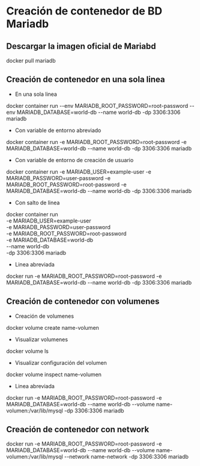 # Creación de contenedor de BD Mariadb
## Descargar la imagen oficial de Mariabd

docker pull mariadb

## Creación de contenedor en una sola linea

* En una sola linea

docker container run --env MARIADB_ROOT_PASSWORD=root-password --env MARIADB_DATABASE=world-db --name world-db -dp 3306:3306 mariadb

* Con variable de entorno abreviado

docker container run -e MARIADB_ROOT_PASSWORD=root-password -e MARIADB_DATABASE=world-db --name world-db -dp 3306:3306 mariadb

* Con variable de entorno de creación de usuario 

docker container run -e MARIADB_USER=example-user -e MARIADB_PASSWORD=user-password -e MARIADB_ROOT_PASSWORD=root-password -e MARIADB_DATABASE=world-db --name world-db -dp 3306:3306 mariadb

* Con salto de linea 

docker container run \
-e MARIADB_USER=example-user \
-e MARIADB_PASSWORD=user-password \
-e MARIADB_ROOT_PASSWORD=root-password \
-e MARIADB_DATABASE=world-db \
--name world-db \
-dp 3306:3306 mariadb

* Linea abreviada

docker run -e MARIADB_ROOT_PASSWORD=root-password -e MARIADB_DATABASE=world-db --name world-db -dp 3306:3306 mariadb

## Creación de contenedor con volumenes

* Creación de volumenes

docker volume create name-volumen

* Visualizar volumenes

docker volume ls

* Visualizar configuración del volumen

docker volume inspect name-volumen

* Linea abreviada

docker run -e MARIADB_ROOT_PASSWORD=root-password -e MARIADB_DATABASE=world-db --name world-db --volume name-volumen:/var/lib/mysql -dp 3306:3306 mariadb

## Creación de contenedor con network

docker run -e MARIADB_ROOT_PASSWORD=root-password -e MARIADB_DATABASE=world-db --name world-db --volume name-volumen:/var/lib/mysql --network name-network -dp 3306:3306 mariadb